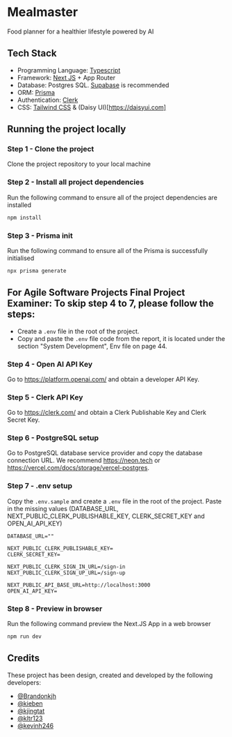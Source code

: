 # Mealmaster
Food planner for a healthier lifestyle powered by AI

## Tech Stack
- Programming Language: [Typescript](https://www.typescriptlang.org/)
- Framework: [Next JS](https://nextjs.org) + App Router
- Database: Postgres SQL. [Supabase](https://supabase.com/) is recommended
- ORM: [Prisma](https://prisma.io)
- Authentication: [Clerk](https://clerk.com)
- CSS: [Tailwind CSS](https://tailwindcss.com/) & (Daisy UI)[https://daisyui.com]

## Running the project locally

### Step 1 - Clone the project
Clone the project repository to your local machine

### Step 2 - Install all project dependencies
Run the following command to ensure all of the project dependencies are installed
```sh 
npm install 
```

### Step 3 - Prisma init
Run the following command to ensure all of the Prisma is successfully initialised
```sh 
npx prisma generate
```

## For Agile Software Projects Final Project Examiner: To skip step 4 to 7, please follow the steps:
- Create a <code>.env</code> file in the root of the project.
- Copy and paste the <code>.env</code> file code from the report, it is located under the section "System Development", Env file on page 44.

### Step 4 - Open AI API Key
Go to https://platform.openai.com/ and obtain a developer API Key.

### Step 5 - Clerk API Key
Go to https://clerk.com/ and obtain a Clerk Publishable Key and Clerk Secret Key.

### Step 6 - PostgreSQL setup
Go to PostgreSQL database service provider and copy the database connection URL. We recommend
https://neon.tech or https://vercel.com/docs/storage/vercel-postgres. 

### Step 7 - .env setup
Copy the <code>.env.sample</code> and create a <code>.env</code> file in the root of the project.
Paste in the missing values (DATABASE_URL, NEXT_PUBLIC_CLERK_PUBLISHABLE_KEY, CLERK_SECRET_KEY and OPEN_AI_API_KEY)
```
DATABASE_URL=""

NEXT_PUBLIC_CLERK_PUBLISHABLE_KEY=
CLERK_SECRET_KEY=

NEXT_PUBLIC_CLERK_SIGN_IN_URL=/sign-in
NEXT_PUBLIC_CLERK_SIGN_UP_URL=/sign-up

NEXT_PUBLIC_API_BASE_URL=http://localhost:3000
OPEN_AI_API_KEY=
```

### Step 8 - Preview in browser
Run the following command preview the Next.JS App in a web browser
```sh 
npm run dev
```

## Credits
These project has been design, created and developed by the following developers:
- [@Brandonkjh](https://github.com/Brandonkjh)
- [@kieben](https://github.com/kieben)
- [@kjingtat](https://github.com/kjingtat)
- [@kltr123](https://github.com/kltr123)
- [@kevinh246](https://github.com/kevinh246)